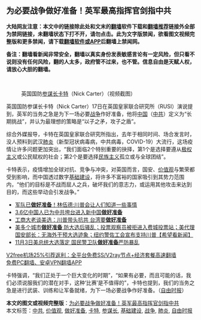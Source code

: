  <h2>为必要战争做好准备！英军最高指挥官剑指中共</h2> <p class="notice"><b>大陆网友注意：本文中的链接除此处和文末的<a href="https://github.com/bannedbook/fanqiang" >翻墙</a>软件下载和<a href="https://github.com/killgcd/justmysocks/blob/master/README.md">翻墙推荐</a>链接外全部为禁网链接，未翻墙状态下打不开，请勿点击。此为文字版禁闻，欲看图文视频完整版和更多禁闻，请下载<a href="https://github.com/bannedbook/fanqiang">翻墙软件或APP</a>后翻墙上禁闻网。</p><p>备注：翻墙看新闻非常安全，翻墙以真实身份发表敏感言论有一定风险，但只看不说则没有任何风险，翻的人太多，政府管不过来，也不管。信息自由是天赋人权，请放心大胆的翻墙。</b></p>  <div class="entry"> <br /> <figure><figcaption class="wp-caption-text">英国国防<a href="https://www.bannedbook.org/bnews/tag/%E5%8F%82%E8%B0%8B%E9%95%BF/" class="st_tag internal_tag" rel="tag" title="标签 参谋长 下的日志">参谋长</a><a href="https://www.bannedbook.org/bnews/tag/%E5%8D%A1%E7%89%B9/" class="st_tag internal_tag" rel="tag" title="标签 卡特 下的日志">卡特</a>（Nick Carter）（视频截图）</figcaption></figure> <p>英国国防参谋长卡特（Nick Carter）17日在英国皇家联合研究所（RUSI）演说提到，英军的当务之急是为下一场必要<a href="https://www.bannedbook.org/bnews/tag/%E6%88%98%E4%BA%89/" class="st_tag internal_tag" rel="tag" title="标签 战争 下的日志">战争</a>作好准备，他将<span class='wp_keywordlink_affiliate'><a href="https://www.bannedbook.org/" title="中国" target="_blank">中国</a></span>（<a href="https://www.bannedbook.org/bnews/tag/%e4%b8%ad%e5%85%b1/" class="st_tag internal_tag" rel="tag" title="标签 中共 下的日志">中共</a>）定义为“长期挑战”，并认为最理想的策略是“以子之矛，攻子之盾”。</p> <p>综合外媒报导，卡特在英国皇家联合研究所指出，去年于相同时间、场合发言时，没人预料到武汉<a href="https://www.bannedbook.org/bnews/tag/%e8%82%ba%e7%82%8e/" class="st_tag internal_tag" rel="tag" title="标签 肺炎 下的日志">肺炎</a>（新型冠状病毒病，中共病毒，COVID-19）大流行，这场疫情让许多问题更加突出，“我们面临2个特别重要的抉择，第1个是选择要遵从<span class='wp_keywordlink'><a href="https://www.bannedbook.org/forum2/topic223.html" title="极权主义与现代民主" target="_blank">极权主义</a></span>或公民赋权的社会；第2个是要选择<span class='wp_keywordlink'><a href="https://www.bannedbook.org/forum11/topic333.html" title="禁片：民族主义和三座大山" target="_blank">民族主义</a></span>孤立或与全球团结”。</p>  <p>卡特表示，疫情增加全球对抗、竞争与冲突，对英国而言，国安、<a href="https://www.bannedbook.org/bnews/tag/%E4%BB%B7%E5%80%BC%E8%A7%82/" class="st_tag internal_tag" rel="tag" title="标签 价值观 下的日志">价值观</a>与繁荣都受到影响，而中国透过数字<a href="https://www.bannedbook.org/bnews/tag/%E5%9F%BA%E7%A1%80%E5%BB%BA%E8%AE%BE/" class="st_tag internal_tag" rel="tag" title="标签 基础建设 下的日志">基础建设</a>，将许多不富裕的国家吸引到其势力范围内，“他们的目标是不战而屈人之兵，破坏我们的意志力，或运用其他攻击来达到目的，而这些举动会引发战争。”</p> <ul class='op-related-articles' title='相关阅读'> <li><a href='https://www.bannedbook.org/bnews/topimagenews/20201221/1452138.html' target='_blank'>军队已<b>做好准备</b>！林伍德:川普会让人们知道一些事情</a></li> <li><a href='https://www.bannedbook.org/bnews/comments/20201215/1448088.html' target='_blank'>3.6亿中国人已为中共垮台进入新中国<b>做好准备</b></a></li> <li><a href='https://www.bannedbook.org/bnews/taiwannews/20201105/1426188.html' target='_blank'>工商大老谈美选：川普带头抗共 台湾要<b>做好准备</b></a></li> <li><a href='https://www.bannedbook.org/bnews/bannedvideo/20201104/1425761.html' target='_blank'>美多个城市<b>做好准备</b> 防大选后骚乱；投票观察员被拒进入费城投票站；美代理国安部长：无海外干预大选迹象；纽约警佐工会宣布支持川普【希望看新闻】</a></li> <li><a href='https://www.bannedbook.org/bnews/cnnews/20201103/1424894.html' target='_blank'>11月3日美总统大选落定 国民警卫队<b>做好准备</b>严防暴乱</a></li> </ul> <p class="texttj"> <a href="https://github.com/bannedbook/fanqiang/wiki/V2ray%E6%9C%BA%E5%9C%BA" target="_blank">V2free机场25%引荐返利：全平台免费SS/V2ray节点+经济套餐高速翻墙</a><br/> <a href="https://github.com/bannedbook/fanqiang/wiki/%E7%A6%81%E9%97%BB%E7%BD%91%E5%AE%89%E5%8D%93%E7%BF%BB%E5%A2%99%E6%96%B0%E9%97%BBAPP" target="_blank">免费PC翻墙、安卓VPN翻墙APP</a></p><p>卡特强调，“我们正处于一个巨大变化的时期”，“如果有必要，而且可能的话，我们必须说服我们的潜在对手，这种‘比赛’是不值得的”，卡特也提到，我们的当务之急是进行武装、训练和让军备就绪，为下一场必要战争作好准备。（<a href="https://www.bannedbook.org/bnews/tag/%e8%87%aa%e7%94%b1%e6%97%b6%e6%8a%a5/" class="st_tag internal_tag" rel="tag" title="标签 自由时报 下的日志">自由时报</a>）</p> <a name='sharetosocial'></a>       <div><b>本文的图文或视频完整版</b>：<a href='https://www.bannedbook.org/bnews/comments/20201222/1452375.html'>为必要战争做好准备！英军最高指挥官剑指中共</a></div>  </div><!--END ENTRY--> <div class="postfooter"> <div>本文标签：<a href="https://www.bannedbook.org/bnews/tag/%e4%b8%ad%e5%85%b1/" rel="tag">中共</a>, <a href="https://www.bannedbook.org/bnews/tag/%E4%BB%B7%E5%80%BC%E8%A7%82/" rel="tag">价值观</a>, <a href="https://www.bannedbook.org/bnews/tag/%E5%81%9A%E5%A5%BD%E5%87%86%E5%A4%87/" rel="tag">做好准备</a>, <a href="https://www.bannedbook.org/bnews/tag/%E5%8D%A1%E7%89%B9/" rel="tag">卡特</a>, <a href="https://www.bannedbook.org/bnews/tag/%E5%8F%82%E8%B0%8B%E9%95%BF/" rel="tag">参谋长</a>, <a href="https://www.bannedbook.org/bnews/tag/%E5%9F%BA%E7%A1%80%E5%BB%BA%E8%AE%BE/" rel="tag">基础建设</a>, <a href="https://www.bannedbook.org/bnews/tag/%E6%88%98%E4%BA%89/" rel="tag">战争</a>, <a href="https://www.bannedbook.org/bnews/tag/%e8%82%ba%e7%82%8e/" rel="tag">肺炎</a>, <a href="https://www.bannedbook.org/bnews/tag/%e8%87%aa%e7%94%b1%e6%97%b6%e6%8a%a5/" rel="tag">自由时报</a></div>  </div><!--END POSTFOOTER--> 